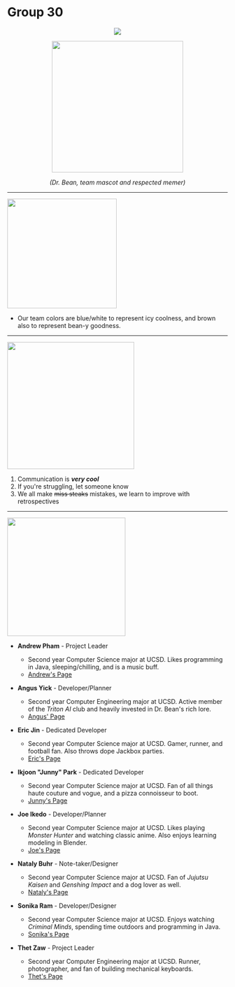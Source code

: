 # **Group 30**
<div style="text-align:center"><img src="https://i.imgur.com/jokF4Ep.png" /></div>

<p align="center"><img width="300" src="https://i.imgur.com/MPmjcbb.png"></p>
<p align="center"><i>(Dr. Bean, team mascot and respected memer)</i></p>
<hr>


<div style="text-align:left"><img src="https://i.imgur.com/5BFqdMw.png" width="250"/></div>

- Our team colors are blue/white to represent icy coolness, and brown also to represent bean-y goodness.

<hr>

<div style="text-align:left"><img src="https://i.imgur.com/bkf97Ka.png" width="290"/></div>

1. Communication is ***very cool***
2. If you're struggling, let someone know
3. We all make ~~miss steaks~~ mistakes, we learn to improve with retrospectives

<hr>

<div style="text-align:left"><img src="https://i.imgur.com/xgP1rq9.png" width="270"/></div>

- **Andrew Pham** - Project Leader <br>
  - Second year Computer Science major at UCSD. Likes programming in Java, sleeping/chilling, and is a music buff. 
  - [Andrew's Page](https://github.com/AndrewDPham)


- **Angus Yick** - Developer/Planner <br>
  - Second year Computer Engineering major at UCSD. Active member of the *Triton AI* club and heavily invested in Dr. Bean's rich lore. 
  - [Angus' Page](https://github.com/angusyick)


- **Eric Jin** - Dedicated Developer <br>
  - Second year Computer Science major at UCSD. Gamer, runner, and football fan. Also throws dope Jackbox parties. 
  - [Eric's Page](https://ericljin.github.io/)


- **Ikjoon "Junny" Park** - Dedicated Developer<br>
  - Second year Computer Science major at UCSD. Fan of all things haute couture and vogue, and a pizza connoisseur to boot.
  - [Junny's Page](https://github.com/ikjoonp)


- **Joe Ikedo** - Developer/Planner<br>
  - Second year Computer Science major at UCSD. Likes playing *Monster Hunter* and watching classic anime. Also enjoys learning modeling in Blender.    <br>
  - [Joe's Page](https://joeikedo.github.io/Joe-Ikedo-Page/)


- **Nataly Buhr** - Note-taker/Designer <br>
  - Second year Computer Science major at UCSD. Fan of *Jujutsu Kaisen* and *Genshing Impact* and a dog lover as well. 
  - [Nataly's Page](https://nbuhr9.github.io/)


- **Sonika Ram** - Developer/Designer <br>
  - Second year Computer Science major at UCSD. Enjoys watching *Criminal Minds*, spending time outdoors and programming in Java. 
  - [Sonika's Page](https://sramcode.github.io/CSE110Lab1/)


- **Thet Zaw** - Project Leader <br>
  - Second year Computer Engineering major at UCSD. Runner, photographer, and fan of building mechanical keyboards. 
  - [Thet's Page](https://thetz.github.io/)

